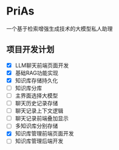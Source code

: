 # PriAs
一个基于检索增强生成技术的大模型私人助理
## 项目开发计划
- [x] LLM聊天前端页面开发
- [x] 基础RAG功能实现
- [x] 知识库存储持久化
- [ ] 知识库分库
- [ ] 主界面选择大模型
- [ ] 聊天历史记录存储
- [ ] 聊天记录上下文逻辑
- [ ] 聊天记录前端叠加显示
- [ ] 多知识库分别存储
- [x] 知识库管理前端页面开发
- [ ] 知识库管理后端开发
